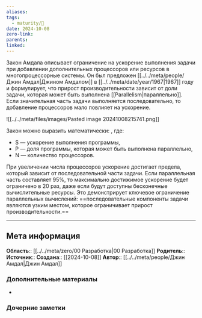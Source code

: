 ```yaml
---
aliases: 
tags:
  - maturity/🌱
date: 2024-10-08
zero-link: 
parents: 
linked:
---
```

Закон Амдала описывает ограничение на ускорение выполнения задачи при добавлении дополнительных процессоров или ресурсов в многопроцессорные системы. Он был предложен [[../../meta/people/Джин Амдал|Джином Амдалом]] в [[../../meta/date/year/1967|1967]] году и формулирует, что прирост производительности зависит от доли задачи, которая может быть выполнена [[Parallelism|параллельно]]. Если значительная часть задачи выполняется последовательно, то добавление процессоров мало повлияет на ускорение.

![[../../meta/files/images/Pasted image 20241008215741.png]]

Закон можно выразить математически: , где:
- S — ускорение выполнения программы,
- P — доля программы, которая может быть выполнена параллельно,
- N — количество процессоров.

При увеличении числа процессоров  ускорение  достигает предела, который зависит от последовательной части задачи. Если параллельная часть составляет 95%, то максимально достижимое ускорение будет ограничено в 20 раз, даже если будут доступны бесконечные вычислительные ресурсы. Это демонстрирует ключевое ограничение параллельных вычислений: ==последовательные компоненты задачи являются узким местом, которое ограничивает прирост производительности.==
***
## Мета информация
**Область**:: [[../../meta/zero/00 Разработка|00 Разработка]]
**Родитель**:: 
**Источник**:: 
**Создана**:: [[2024-10-08]]
**Автор**:: [[../../meta/people/Джин Амдал|Джин Амдал]]
### Дополнительные материалы
- 

### Дочерние заметки
<!-- QueryToSerialize: LIST FROM [[]] WHERE contains(Родитель, this.file.link) or contains(parents, this.file.link) -->

